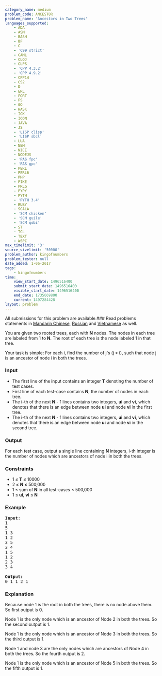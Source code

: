 ```yaml
---
category_name: medium
problem_code: ANCESTOR
problem_name: 'Ancestors in Two Trees'
languages_supported:
    - ADA
    - ASM
    - BASH
    - BF
    - C
    - 'C99 strict'
    - CAML
    - CLOJ
    - CLPS
    - 'CPP 4.3.2'
    - 'CPP 4.9.2'
    - CPP14
    - CS2
    - D
    - ERL
    - FORT
    - FS
    - GO
    - HASK
    - ICK
    - ICON
    - JAVA
    - JS
    - 'LISP clisp'
    - 'LISP sbcl'
    - LUA
    - NEM
    - NICE
    - NODEJS
    - 'PAS fpc'
    - 'PAS gpc'
    - PERL
    - PERL6
    - PHP
    - PIKE
    - PRLG
    - PYPY
    - PYTH
    - 'PYTH 3.4'
    - RUBY
    - SCALA
    - 'SCM chicken'
    - 'SCM guile'
    - 'SCM qobi'
    - ST
    - TCL
    - TEXT
    - WSPC
max_timelimit: '3'
source_sizelimit: '50000'
problem_author: kingofnumbers
problem_tester: null
date_added: 1-06-2017
tags:
    - kingofnumbers
time:
    view_start_date: 1496516400
    submit_start_date: 1496516400
    visible_start_date: 1496516400
    end_date: 1735669800
    current: 1497284428
layout: problem
---
```

All submissions for this problem are available.### Read problems statements in [Mandarin Chinese](http://www.codechef.com/download/translated/SNCKEL17/mandarin/ANCESTOR.pdf), [Russian](http://www.codechef.com/download/translated/SNCKEL17/russian/ANCESTOR.pdf) and [Vietnamese](http://www.codechef.com/download/translated/SNCKEL17/vietnamese/ANCESTOR.pdf) as well.

You are given two rooted trees, each with **N** nodes. The nodes in each tree are labeled from 1 to **N**. The root of each tree is the node labeled 1 in that tree.

Your task is simple: For each i, find the number of j's (j ≠ i), such that node j is an ancestor of node i in both the trees.

### Input

- The first line of the input contains an integer **T** denoting the number of test cases.
- First line of each test-case contains **N**, the number of nodes in each tree.
- The i-th of the next **N** - 1 lines contains two integers, **ui** and **vi**, which denotes that there is an edge between node **ui** and node **vi** in the first tree.
- The i-th of the next **N** - 1 lines contains two integers, **ui** and **vi**, which denotes that there is an edge between node **ui** and node **vi** in the second tree.

### Output

For each test case, output a single line containing **N** integers, i-th integer is the number of nodes which are ancestors of node i in both the trees.

### Constraints

- 1 ≤ **T** ≤ 10000
- 2 ≤ **N** ≤ 500,000
- 1 ≤ sum of **N** in all test-cases ≤ 500,000
- 1 ≤ **ui**, **vi** ≤ **N**

### Example

<pre><b>Input:</b>
1
5
1 3
1 2
3 5
3 4
1 5
1 2
2 3
3 4

<b>Output:</b>
0 1 1 2 1
</pre>
### Explanation

Because node 1 is the root in both the trees, there is no node above them. So first output is 0.

Node 1 is the only node which is an ancestor of Node 2 in both the trees. So the second output is 1.

Node 1 is the only node which is an ancestor of Node 3 in both the trees. So the third output is 1.

Node 1 and node 3 are the only nodes which are ancestors of Node 4 in both the trees. So the fourth output is 2.

Node 1 is the only node which is an ancestor of Node 5 in both the trees. So the fifth output is 1.
